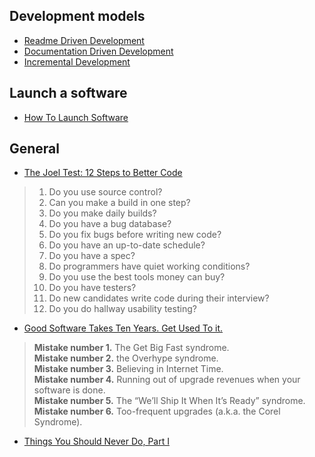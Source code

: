 
## Development models

* [Readme Driven Development](http://tom.preston-werner.com/2010/08/23/readme-driven-development.html)
* [Documentation Driven Development](https://blog.izs.me/2017/06/documentation-driven-development)
* [Incremental Development](https://ronjeffries.com/articles/019-01ff/incremental/)

## Launch a software

* [How To Launch Software](http://www.aaronsw.com/weblog/howtolaunch)


## General

* [The Joel Test: 12 Steps to Better Code](https://www.joelonsoftware.com/2000/08/09/the-joel-test-12-steps-to-better-code/)

> 1. Do you use source control?
> 2. Can you make a build in one step?
> 3. Do you make daily builds?
> 4. Do you have a bug database?
> 5. Do you fix bugs before writing new code?
> 6. Do you have an up-to-date schedule?
> 7. Do you have a spec?
> 8. Do programmers have quiet working conditions?
> 9. Do you use the best tools money can buy?
> 10. Do you have testers?
> 11. Do new candidates write code during their interview?
> 12. Do you do hallway usability testing?

* [Good Software Takes Ten Years. Get Used To it.](https://www.joelonsoftware.com/2001/07/21/good-software-takes-ten-years-get-used-to-it/)

> **Mistake number 1.** The Get Big Fast syndrome.   
> **Mistake number 2.** the Overhype syndrome.   
> **Mistake number 3.** Believing in Internet Time.   
> **Mistake number 4.** Running out of upgrade revenues when your software is done.   
> **Mistake number 5.** The “We’ll Ship It When It’s Ready” syndrome.   
> **Mistake number 6.** Too-frequent upgrades (a.k.a. the Corel Syndrome).   

* [Things You Should Never Do, Part I](https://www.joelonsoftware.com/2000/04/06/things-you-should-never-do-part-i/)
